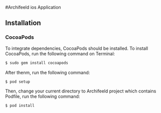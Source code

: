 #Archifeeld ios Application

## Installation

### CocoaPods

To integrate dependencies,  CocoaPods should be installed.
To install CocoaPods,  run the following command on Terminal:

```bash
$ sudo gem install cocoapods
```
After thenm, run the following command:
```bash
$ pod setup
```

Then, change your current directory to Archifeeld project which contains Podfile, run the following command:

```bash
$ pod install
```
